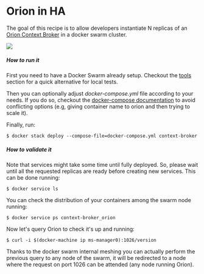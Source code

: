 # Orion in HA

The goal of this recipe is to allow developers instantiate N replicas of an [Orion Context Broker](https://github.com/telefonicaid/fiware-orion/blob/master/README.md) in a docker swarm cluster.

<img src='http://g.gravizo.com/g?
digraph Cluster {
  rankdir=LR;
  node [shape="rect" style="filled"];
  Client [fillcolor="aliceblue"];
  subgraph cluster1 {
    label = "Docker Swarm";
    MongoDB [fillcolor="aliceblue"];
    Orion1 [fillcolor="aliceblue"];
    Orion2 [fillcolor="aliceblue"];
    Orion3 [fillcolor="aliceblue"];
  };
  Client -> Orion2 [label="1026"];
  Orion1 -> MongoDB;
  Orion2 -> MongoDB;
  Orion3-> MongoDB;
}  
'>

##### How to run it

First you need to have a Docker Swarm already setup. Checkout the [tools](../../tools/readme.md) section for a quick alternative for local tests.

Then you can optionally adjust _docker-compose.yml_ file according to your needs. If you do so, checkout the [docker-compose documentation](https://docs.docker.com/compose/compose-file) to avoid conflicting options (e.g, giving container name to orion and then trying to scale it).

Finally, run:

    $ docker stack deploy --compose-file=docker-compose.yml context-broker

##### How to validate it

Note that services might take some time until fully deployed. So, please wait until all the requested replicas are ready before creating new services. This can be done running:

    $ docker service ls

You can check the distribution of your containers among the swarm node running:

    $ docker service ps context-broker_orion

Now let's query Orion to check it's up and running:

    $ curl -i $(docker-machine ip ms-manager0):1026/version

Thanks to the docker swarm internal meshing you can actually perform the previous query to any node of the swarm, it will be redirected to a node where the request on port 1026 can be attended (any node running Orion).
